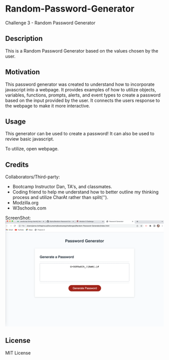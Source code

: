 # Random-Password-Generator
Challenge 3 - Random Password Generator

## Description

This is a Random Password Generator based on the values chosen by the user.

## Motivation

This password generator was created to understand how to incorporate javascript into a webpage. It provides examples of how to utilize objects, variables, functions, prompts, alerts, and event types to create a password based on the input provided by the user. It connects the users response to the webpage to make it more interactive.

## Usage

This generator can be used to create a password! It can also be used to review basic javascript.

To utilize, open webpage. 

## Credits

Collaborators/Third-party:

- Bootcamp Instructor Dan, TA's, and classmates.
- Coding friend to help me understand how to better outline my thinking process and utilize CharAt rather than split('').
- Modzilla.org
- W3schools.com

ScreenShot:
![ScreenShot](<assets/images/Screen Shot 2023-07-19 at 12.27.47 PM.png>)

## License

MIT License


